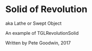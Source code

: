 # Solid of Revolution

aka Lathe or Swept Object

An example of TGLRevolutionSolid

Written by Pete Goodwin, 2017
